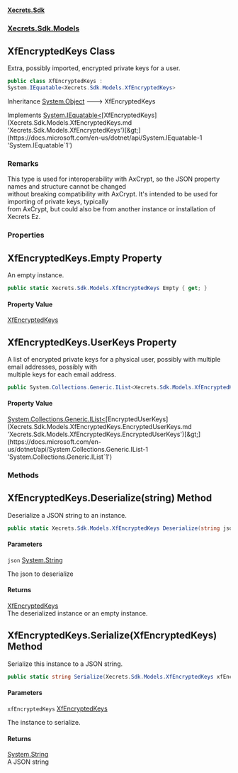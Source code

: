 #### [Xecrets.Sdk](index.md 'index')
### [Xecrets.Sdk.Models](Xecrets.Sdk.Models.md 'Xecrets.Sdk.Models')

## XfEncryptedKeys Class

Extra, possibly imported, encrypted private keys for a user.

```csharp
public class XfEncryptedKeys :
System.IEquatable<Xecrets.Sdk.Models.XfEncryptedKeys>
```

Inheritance [System.Object](https://docs.microsoft.com/en-us/dotnet/api/System.Object 'System.Object') &#129106; XfEncryptedKeys

Implements [System.IEquatable&lt;](https://docs.microsoft.com/en-us/dotnet/api/System.IEquatable-1 'System.IEquatable`1')[XfEncryptedKeys](Xecrets.Sdk.Models.XfEncryptedKeys.md 'Xecrets.Sdk.Models.XfEncryptedKeys')[&gt;](https://docs.microsoft.com/en-us/dotnet/api/System.IEquatable-1 'System.IEquatable`1')

### Remarks
This type is used for interoperability with AxCrypt, so the JSON property names and structure cannot be changed  
without breaking compatibility with AxCrypt. It's intended to be used for importing of private keys, typically  
from AxCrypt, but could also be from another instance or installation of Xecrets Ez.
### Properties

<a name='Xecrets.Sdk.Models.XfEncryptedKeys.Empty'></a>

## XfEncryptedKeys.Empty Property

An empty instance.

```csharp
public static Xecrets.Sdk.Models.XfEncryptedKeys Empty { get; }
```

#### Property Value
[XfEncryptedKeys](Xecrets.Sdk.Models.XfEncryptedKeys.md 'Xecrets.Sdk.Models.XfEncryptedKeys')

<a name='Xecrets.Sdk.Models.XfEncryptedKeys.UserKeys'></a>

## XfEncryptedKeys.UserKeys Property

A list of encrypted private keys for a physical user, possibly with multiple email addresses, possibly with  
multiple keys for each email address.

```csharp
public System.Collections.Generic.IList<Xecrets.Sdk.Models.XfEncryptedKeys.EncryptedUserKeys> UserKeys { get; set; }
```

#### Property Value
[System.Collections.Generic.IList&lt;](https://docs.microsoft.com/en-us/dotnet/api/System.Collections.Generic.IList-1 'System.Collections.Generic.IList`1')[EncryptedUserKeys](Xecrets.Sdk.Models.XfEncryptedKeys.EncryptedUserKeys.md 'Xecrets.Sdk.Models.XfEncryptedKeys.EncryptedUserKeys')[&gt;](https://docs.microsoft.com/en-us/dotnet/api/System.Collections.Generic.IList-1 'System.Collections.Generic.IList`1')
### Methods

<a name='Xecrets.Sdk.Models.XfEncryptedKeys.Deserialize(string)'></a>

## XfEncryptedKeys.Deserialize(string) Method

Deserialize a JSON string to an instance.

```csharp
public static Xecrets.Sdk.Models.XfEncryptedKeys Deserialize(string json);
```
#### Parameters

<a name='Xecrets.Sdk.Models.XfEncryptedKeys.Deserialize(string).json'></a>

`json` [System.String](https://docs.microsoft.com/en-us/dotnet/api/System.String 'System.String')

The json to deserialize

#### Returns
[XfEncryptedKeys](Xecrets.Sdk.Models.XfEncryptedKeys.md 'Xecrets.Sdk.Models.XfEncryptedKeys')  
The deserialized instance or an empty instance.

<a name='Xecrets.Sdk.Models.XfEncryptedKeys.Serialize(Xecrets.Sdk.Models.XfEncryptedKeys)'></a>

## XfEncryptedKeys.Serialize(XfEncryptedKeys) Method

Serialize this instance to a JSON string.

```csharp
public static string Serialize(Xecrets.Sdk.Models.XfEncryptedKeys xfEncryptedKeys);
```
#### Parameters

<a name='Xecrets.Sdk.Models.XfEncryptedKeys.Serialize(Xecrets.Sdk.Models.XfEncryptedKeys).xfEncryptedKeys'></a>

`xfEncryptedKeys` [XfEncryptedKeys](Xecrets.Sdk.Models.XfEncryptedKeys.md 'Xecrets.Sdk.Models.XfEncryptedKeys')

The instance to serialize.

#### Returns
[System.String](https://docs.microsoft.com/en-us/dotnet/api/System.String 'System.String')  
A JSON string